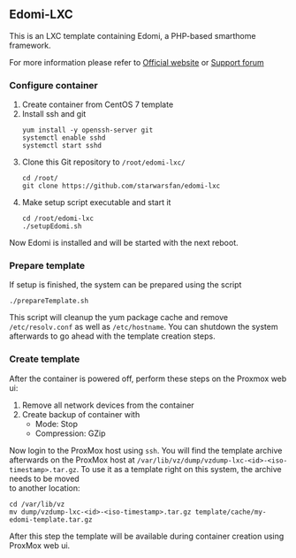 ## Edomi-LXC

This is an LXC template containing Edomi, a PHP-based smarthome framework.

For more information please refer to [Official website](http://www.edomi.de/) or [Support forum](https://knx-user-forum.de/forum/projektforen/edomi)

### Configure container

1. Create container from CentOS 7 template
2. Install ssh and git
   ```
   yum install -y openssh-server git
   systemctl enable sshd
   systemctl start sshd
   ```
3. Clone this Git repository to `/root/edomi-lxc/`
   ```
   cd /root/
   git clone https://github.com/starwarsfan/edomi-lxc
   ```
5. Make setup script executable and start it
   ```
   cd /root/edomi-lxc
   ./setupEdomi.sh
   ```
Now Edomi is installed and will be started with the next reboot.

### Prepare template
If setup is finished, the system can be prepared using the script
```
./prepareTemplate.sh
```

This script will cleanup the yum package cache and remove `/etc/resolv.conf`
as well as `/etc/hostname`. You can shutdown the system afterwards to go
ahead with the template creation steps.

### Create template
After the container is powered off, perform these steps on the Proxmox
web ui:
1. Remove all network devices from the container
2. Create backup of container with
   * Mode: Stop
   * Compression: GZip

Now login to the ProxMox host using `ssh`. You will find the template archive
afterwards on the ProxMox host at `/var/lib/vz/dump/vzdump-lxc-<id>-<iso-timestamp>.tar.gz`.
To use it as a template right on this system, the archive needs to be moved  
to another location:
```
cd /var/lib/vz
mv dump/vzdump-lxc-<id>-<iso-timestamp>.tar.gz template/cache/my-edomi-template.tar.gz
```
After this step the template will be available during container creation
using ProxMox web ui.
